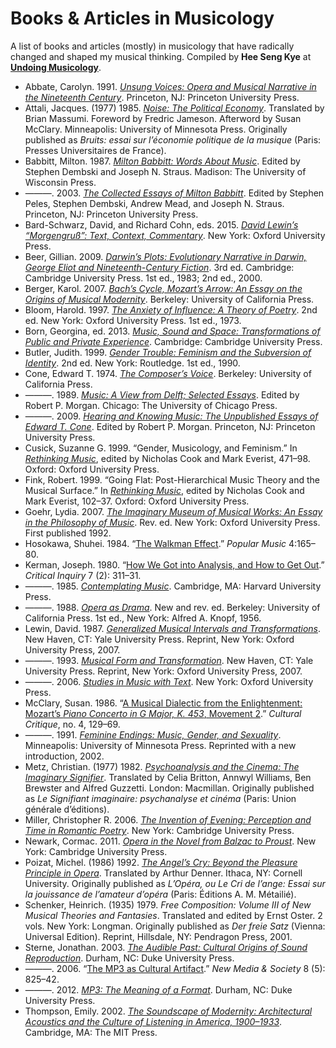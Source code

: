 # Books & Articles in Musicology

A list of books and articles (mostly) in musicology that have radically changed and shaped my musical thinking. Compiled by **Hee Seng Kye** at [**Undoing Musicology**](http://undoingmusicology.com).

* Abbate, Carolyn. 1991. [*Unsung Voices: Opera and Musical Narrative in the Nineteenth Century*](https://www.amazon.com/Unsung-Voices-Carolyn-Abbate/dp/0691026084/). Princeton, NJ: Princeton University Press.
* Attali, Jacques. (1977) 1985. [*Noise: The Political Economy*](https://www.amazon.com/Noise-Political-Economy-History-Literature/dp/0816612870/). Translated by Brian Massumi. Foreword by Fredric Jameson. Afterword by Susan McClary. Minneapolis: University of Minnesota Press. Originally published as *Bruits: essai sur l’économie politique de la musique* (Paris: Presses Universitaires de France).
* Babbitt, Milton. 1987. [*Milton Babbitt: Words About Music*](https://www.amazon.com/Milton-Babbitt-Words-Madison-Lectures/dp/0299107949). Edited by Stephen Dembski and Joseph N. Straus. Madison: The University of Wisconsin Press.
* ———. 2003. [*The Collected Essays of Milton Babbitt*](https://www.amazon.com/Collected-Essays-Milton-Babbitt/dp/0691155402/). Edited by Stephen Peles, Stephen Dembski, Andrew Mead, and Joseph N. Straus. Princeton, NJ: Princeton University Press.
* Bard-Schwarz, David, and Richard Cohn, eds. 2015. [*David Lewin’s “Morgengruß”: Text, Context, Commentary*](https://www.amazon.com/David-Lewins-Morgengruß-Context-Commentary/dp/019984478X/). New York: Oxford University Press.
* Beer, Gillian. 2009. [*Darwin’s Plots: Evolutionary Narrative in Darwin, George Eliot and Nineteenth-Century Fiction*](https://www.amazon.com/Darwins-Plots-Evolutionary-Narrative-Nineteenth-Century/dp/0521743613/). 3rd ed. Cambridge: Cambridge University Press. 1st ed., 1983; 2nd ed., 2000.
* Berger, Karol. 2007. [*Bach’s Cycle, Mozart’s Arrow: An Essay on the Origins of Musical Modernity*](https://www.amazon.com/Bachs-Cycle-Mozarts-Arrow-Modernity/dp/0520257979/). Berkeley: University of California Press.
* Bloom, Harold. 1997. [*The Anxiety of Influence: A Theory of Poetry*](https://www.amazon.com/Anxiety-Influence-Theory-Poetry/dp/0195112210/). 2nd ed. New York: Oxford University Press. 1st ed., 1973.
* Born, Georgina, ed. 2013. [*Music, Sound and Space: Transformations of Public and Private Experience*](https://www.amazon.com/Music-Sound-Space-Transformations-Experience/dp/1107504120/). Cambridge: Cambridge University Press.
* Butler, Judith. 1999. [*Gender Trouble: Feminism and the Subversion of Identity*](https://www.amazon.com/Gender-Trouble-Feminism-Subversion-Routledge/dp/0415389550/). 2nd ed. New York: Routledge. 1st ed., 1990.
* Cone, Edward T. 1974. [*The Composer’s Voice*](http://www.ucpress.edu/op.php?isbn=9780520046474). Berkeley: University of California Press.
* ———. 1989. [*Music: A View from Delft; Selected Essays*](https://www.amazon.com/Music-View-Delft-Selected-Essays/dp/0226114708/). Edited by Robert P. Morgan. Chicago: The University of Chicago Press.
* ———. 2009. [*Hearing and Knowing Music: The Unpublished Essays of Edward T. Cone*](https://www.amazon.com/Hearing-Knowing-Music-Unpublished-Essays/dp/0691140111/). Edited by Robert P. Morgan. Princeton, NJ: Princeton University Press.
* Cusick, Suzanne G. 1999. “Gender, Musicology, and Feminism.” In [*Rethinking Music*](https://www.amazon.com/Rethinking-Music-Nick-Cook/dp/019879004X/), edited by Nicholas Cook and Mark Everist, 471–98. Oxford: Oxford University Press.
* Fink, Robert. 1999. “Going Flat: Post-Hierarchical Music Theory and the Musical Surface.” In [*Rethinking Music*](https://www.amazon.com/Rethinking-Music-Nick-Cook/dp/019879004X/), edited by Nicholas Cook and Mark Everist, 102–37. Oxford: Oxford University Press.
* Goehr, Lydia. 2007. [*The Imaginary Museum of Musical Works: An Essay in the Philosophy of Music*](https://www.amazon.com/Imaginary-Museum-Musical-Works-Philosophy/dp/0195324781/). Rev. ed. New York: Oxford University Press. First published 1992.
* Hosokawa, Shuhei. 1984. “[The Walkman Effect](http://www.jstor.org/stable/853362).” *Popular Music* 4:165–80.
* Kerman, Joseph. 1980. “[How We Got into Analysis, and How to Get Out](http://www.jstor.org/stable/1343130).” *Critical Inquiry* 7 (2): 311–31.
* ———. 1985. [*Contemplating Music*](https://www.amazon.com/Contemplating-Music-Challenges-Joseph-Kerman/dp/0674166787/). Cambridge, MA: Harvard University Press.
* ———. 1988. [*Opera as Drama*](https://www.amazon.com/Opera-as-Drama-Fiftieth-Anniversary/dp/0520246926). New and rev. ed. Berkeley: University of California Press. 1st ed., New York: Alfred A. Knopf, 1956.
* Lewin, David. 1987. [*Generalized Musical Intervals and Transformations*](https://www.amazon.com/Generalized-Musical-Intervals-Transformations-David/dp/0199759944/). New Haven, CT: Yale University Press. Reprint, New York: Oxford University Press, 2007.
* ———. 1993. [*Musical Form and Transformation*](https://www.amazon.com/Musical-Form-Transformation-Analytic-Essays/dp/0199759952/). New Haven, CT: Yale University Press. Reprint, New York: Oxford University Press, 2007.
* ———. 2006. [*Studies in Music with Text*](https://www.amazon.com/Studies-Music-Text-Oxford-Theory/dp/0195397037/). New York: Oxford University Press.
* McClary, Susan. 1986. “[A Musical Dialectic from the Enlightenment: Mozart’s *Piano Concerto in G Major, K. 453*, Movement 2](http://www.jstor.org/stable/1354338).” *Cultural Critique*, no. 4, 129–69.
* ———. 1991. [*Feminine Endings: Music, Gender, and Sexuality*](https://www.amazon.com/Feminine-Endings-Music-Gender-Sexuality/dp/0816641897/). Minneapolis: University of Minnesota Press. Reprinted with a new introduction, 2002.
* Metz, Christian. (1977) 1982. [*Psychoanalysis and the Cinema: The Imaginary Signifier*](https://www.amazon.com/Imaginary-Signifier-Psychoanalysis-Cinema/dp/0253203805/). Translated by Celia Britton, Annwyl Williams, Ben Brewster and Alfred Guzzetti. London: Macmillan. Originally published as *Le Signifiant imaginaire: psychanalyse et cinéma* (Paris: Union générale d’éditions).
* Miller, Christopher R. 2006. [*The Invention of Evening: Perception and Time in Romantic Poetry*](https://www.amazon.com/Invention-Evening-Perception-Cambridge-Romanticism/dp/0521123496/). New York: Cambridge University Press.
* Newark, Cormac. 2011. [*Opera in the Novel from Balzac to Proust*](https://www.amazon.com/Opera-Balzac-Proust-Cambridge-Studies/dp/0521118905/). New York: Cambridge University Press.
* Poizat, Michel. (1986) 1992. [*The Angel’s Cry: Beyond the Pleasure Principle in Opera*](https://www.amazon.com/Angels-Cry-Beyond-Pleasure-Principle/dp/0801423880/). Translated by Arthur Denner. Ithaca, NY: Cornell University. Originally published as *L’Opéra, ou Le Cri de l’ange: Essai sur la jouissance de l’amateur d’opéra* (Paris: Éditions A. M. Métailié).
* Schenker, Heinrich. (1935) 1979. *Free Composition: Volume III of New Musical Theories and Fantasies*. Translated and edited by Ernst Oster. 2 vols. New York: Longman. Originally published as *Der freie Satz* (Vienna: Universal Edition). Reprint, Hillsdale, NY: Pendragon Press, 2001.
* Sterne, Jonathan. 2003. [*The Audible Past: Cultural Origins of Sound Reproduction*](https://www.amazon.com/Audible-Past-Cultural-Origins-Reproduction/dp/082233013X/). Durham, NC: Duke University Press.
* ———. 2006. “[The MP3 as Cultural Artifact](http://sterneworks.org/mp3.pdf).” *New Media & Society* 8 (5): 825–42.
* ———. 2012. [*MP3: The Meaning of a Format*](https://www.amazon.com/MP3-Meaning-Format-Storage-Transmission/dp/0822352877/). Durham, NC: Duke University Press.
* Thompson, Emily. 2002. [*The Soundscape of Modernity: Architectural Acoustics and the Culture of Listening in America, 1900–1933*](https://www.amazon.com/Soundscape-Modernity-Architectural-Acoustics-1900-1933/dp/0262701065/). Cambridge, MA: The MIT Press.